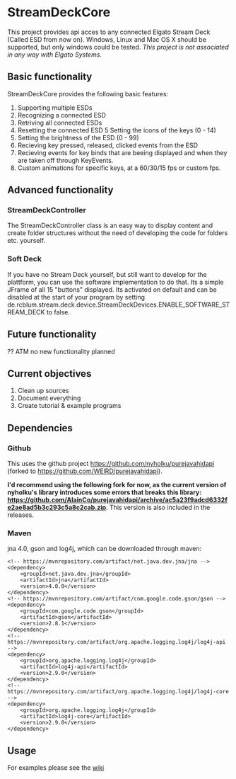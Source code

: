 # StreamDeckCore
This project provides api acces to any connected Elgato Stream Deck (Called ESD from now on). Windows, Linux and Mac OS X should be supported, but only windows could be tested. _This project is not associated in any way with Elgato Systems._

## Basic functionality
StreamDeckCore provides the following basic features:
1. Supporting multiple ESDs
2. Recognizing a connected ESD
3. Retriving all connected ESDs
4. Resetting the connected ESD
5 Setting the icons of the keys (0 - 14)
6. Setting the brightness of the ESD (0 - 99)
7. Recieving key pressed, released, clicked events from the ESD
8. Recieving events for key binds that are beeing displayed and when they are taken off through KeyEvents.
9. Custom animations for specific keys, at a 60/30/15 fps or custom fps.

## Advanced functionality
### StreamDeckController
The StreamDeckController class is an easy way to display content and create folder structures without the need of developing the code for folders etc. yourself.

### Soft Deck
If you have no Stream Deck yourself, but still want to develop for the plattform, you can use the software implementation to do that. Its a simple JFrame of all 15 "buttons" displayed. Its activated on default and can be disabled at the start of your program by setting de.rcblum.stream.deck.device.StreamDeckDevices.ENABLE_SOFTWARE_STREAM_DECK to false.

## Future functionality
?? ATM no new functionality planned

## Current objectives
1. Clean up sources
2. Document everything
3. Create tutorial & example programs

## Dependencies
### Github
This uses the github project https://github.com/nyholku/purejavahidapi (forked to https://github.com/WElRD/purejavahidapi).

__I'd recommend using the following fork for now, as the current version of nyholku's library introduces some errors that breaks this library: https://github.com/AlainCo/purejavahidapi/archive/ac5a23f9adcd6332fe2ae8ad5b3c293c5a8c2cab.zip__. This version is also included in the releases.

### Maven
jna 4.0, gson and log4j, which can be downloaded through maven:

    <!-- https://mvnrepository.com/artifact/net.java.dev.jna/jna -->
    <dependency>
        <groupId>net.java.dev.jna</groupId>
        <artifactId>jna</artifactId>
        <version>4.0.0</version>
    </dependency>
    <!-- https://mvnrepository.com/artifact/com.google.code.gson/gson -->
	<dependency>
	    <groupId>com.google.code.gson</groupId>
	    <artifactId>gson</artifactId>
	    <version>2.8.1</version>
	</dependency>
	<!-- https://mvnrepository.com/artifact/org.apache.logging.log4j/log4j-api -->
	<dependency>
		<groupId>org.apache.logging.log4j</groupId>
		<artifactId>log4j-api</artifactId>
		<version>2.9.0</version>
	</dependency>
	<!-- https://mvnrepository.com/artifact/org.apache.logging.log4j/log4j-core -->
	<dependency>
		<groupId>org.apache.logging.log4j</groupId>
		<artifactId>log4j-core</artifactId>
		<version>2.9.0</version>
	</dependency>
	
    

## Usage
For examples please see the [wiki](https://github.com/WElRD/StreamDeckCore/wiki)


